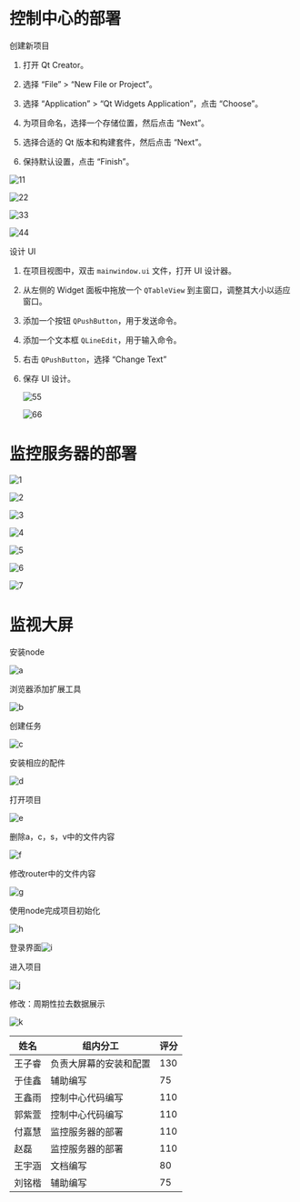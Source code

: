 # 控制中心的部署

创建新项目

1. 打开 Qt Creator。

2. 选择 “File” > “New File or Project”。
3. 选择 “Application” > “Qt Widgets Application”，点击 “Choose”。

4. 为项目命名，选择一个存储位置，然后点击 “Next”。

5. 选择合适的 Qt 版本和构建套件，然后点击 “Next”。

6. 保持默认设置，点击 “Finish”。

![11](11.png)

![22](22.png)

![33](33.png)

![44](44.png)



设计 UI

 

1. 在项目视图中，双击 `mainwindow.ui` 文件，打开 UI 设计器。

2. 从左侧的 Widget 面板中拖放一个 `QTableView` 到主窗口，调整其大小以适应窗口。

3. 添加一个按钮 `QPushButton`，用于发送命令。

4. 添加一个文本框 `QLineEdit`，用于输入命令。

5. 右击 `QPushButton`，选择 “Change Text”

6. 保存 UI 设计。

   ![55](55.png)

   ![66](66.png)

# 监控服务器的部署

![1](1.png)

![2](2.jpg)

![3](3.jpg)

![4](4.jpg)

![5](5.jpg)

![6](6.jpg)

![7](7.jpg)

# 监视大屏

安装node

![a](a.png)

浏览器添加扩展工具

![b](b.png)

创建任务

![c](c.png)

安装相应的配件

![d](d.png)

打开项目

![e](e.png)

删除a，c，s，v中的文件内容

![f](f.png)

修改router中的文件内容

![g](g.png)

使用node完成项目初始化

![h](h.png)

登录界面![i](i.png)

进入项目

![j](j.png)

修改：周期性拉去数据展示

![k](k.png)

| 姓名   | 组内分工               | 评分 |
| ------ | ---------------------- | ---- |
| 王子睿 | 负责大屏幕的安装和配置 | 130  |
| 于佳鑫 | 辅助编写               | 75   |
| 王鑫雨 | 控制中心代码编写       | 110  |
| 郭紫萱 | 控制中心代码编写       | 110  |
| 付嘉慧 | 监控服务器的部署       | 110  |
| 赵磊   | 监控服务器的部署       | 110  |
| 王宇涵 | 文档编写               | 80   |
| 刘铭楷 | 辅助编写               | 75   |

